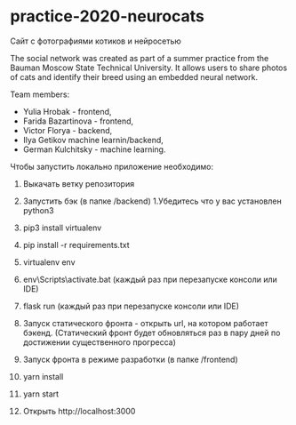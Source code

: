# practice-2020-neurocats
Сайт с фотографиями котиков и нейросетью

The social network was created as part of a summer
practice from the Bauman Moscow State
Technical University. It allows users to share
photos of cats and identify their breed
using an embedded neural network.
 
Team members:
* Yulia Hrobak - frontend, 
* Farida Bazartinova - frontend,
* Victor Florya - backend,
* Ilya Getikov machine learnin/backend, 
* German Kulchitsky - machine learning.

Чтобы запустить локально приложение необходимо:
1. Выкачать ветку репозитория

2. Запустить бэк (в папке /backend)
  1.Убедитесь что у вас установлен python3
  2. pip3 install virtualenv
  3. pip install -r requirements.txt
  4. virtualenv env
  5. env\Scripts\activate.bat (каждый раз при перезапуске консоли или IDE)
  6. flask run (каждый раз при перезапуске консоли или IDE)

3. Запуск статического фронта - открыть url, на котором работает бэкенд. (Статический фронт будет обновляться раз в пару дней по достижении существенного прогресса)

4. Запуск фронта в режиме разработки (в папке /frontend)
  1. yarn install
  2. yarn start
  3. Открыть http://localhost:3000
